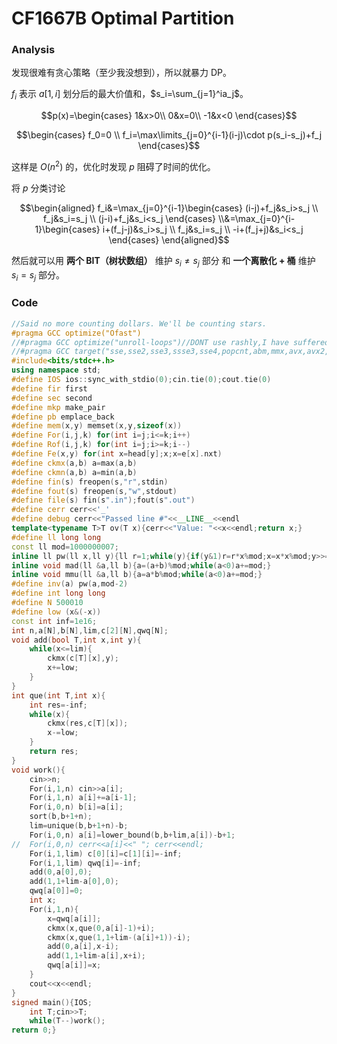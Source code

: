 # CF1667B Optimal Partition

### Analysis

发现很难有贪心策略（至少我没想到），所以就暴力 DP。

$f_i$ 表示 $a[1,i]$ 划分后的最大价值和，$s_i=\sum_{j=1}^ia_j$。

$$p(x)=\begin{cases}
1&x>0\\
0&x=0\\
-1&x<0
\end{cases}$$

$$\begin{cases}
f_0=0
\\
f_i=\max\limits_{j=0}^{i-1}(i-j)\cdot p(s_i-s_j)+f_j
\end{cases}$$

这样是 $O(n^2)$ 的，优化时发现 $p$ 阻碍了时间的优化。

将 $p$ 分类讨论

$$\begin{aligned}
f_i&=\max_{j=0}^{i-1}\begin{cases}
(i-j)+f_j&s_i>s_j
\\
f_j&s_i=s_j
\\
(j-i)+f_j&s_i<s_j
\end{cases}
\\&=\max_{j=0}^{i-1}\begin{cases}
i+(f_j-j)&s_i>s_j
\\
f_j&s_i=s_j
\\
-i+(f_j+j)&s_i<s_j
\end{cases}
\end{aligned}$$

然后就可以用 **两个 BIT（树状数组）** 维护 $s_i\ne s_j$ 部分 和 **一个离散化 $+$ 桶** 维护 $s_i=s_j$ 部分。

### Code

```cpp
//Said no more counting dollars. We'll be counting stars.
#pragma GCC optimize("Ofast")
//#pragma GCC optimize("unroll-loops")//DONT use rashly,I have suffered
//#pragma GCC target("sse,sse2,sse3,ssse3,sse4,popcnt,abm,mmx,avx,avx2,tune=native")//DONT use rashly,I have suffered
#include<bits/stdc++.h>
using namespace std;
#define IOS ios::sync_with_stdio(0);cin.tie(0);cout.tie(0)
#define fir first
#define sec second
#define mkp make_pair
#define pb emplace_back
#define mem(x,y) memset(x,y,sizeof(x))
#define For(i,j,k) for(int i=j;i<=k;i++)
#define Rof(i,j,k) for(int i=j;i>=k;i--)
#define Fe(x,y) for(int x=head[y];x;x=e[x].nxt)
#define ckmx(a,b) a=max(a,b)
#define ckmn(a,b) a=min(a,b)
#define fin(s) freopen(s,"r",stdin)
#define fout(s) freopen(s,"w",stdout)
#define file(s) fin(s".in");fout(s".out")
#define cerr cerr<<'_'
#define debug cerr<<"Passed line #"<<__LINE__<<endl
template<typename T>T ov(T x){cerr<<"Value: "<<x<<endl;return x;}
#define ll long long
const ll mod=1000000007;
inline ll pw(ll x,ll y){ll r=1;while(y){if(y&1)r=r*x%mod;x=x*x%mod;y>>=1;}return r;}
inline void mad(ll &a,ll b){a=(a+b)%mod;while(a<0)a+=mod;}
inline void mmu(ll &a,ll b){a=a*b%mod;while(a<0)a+=mod;}
#define inv(a) pw(a,mod-2)
#define int long long
#define N 500010
#define low (x&(-x))
const int inf=1e16;
int n,a[N],b[N],lim,c[2][N],qwq[N];
void add(bool T,int x,int y){
	while(x<=lim){
		ckmx(c[T][x],y);
		x+=low;
	}
}
int que(int T,int x){
	int res=-inf;
	while(x){
		ckmx(res,c[T][x]);
		x-=low;
	}
	return res;
}
void work(){
	cin>>n;
	For(i,1,n) cin>>a[i];
	For(i,1,n) a[i]+=a[i-1];
	For(i,0,n) b[i]=a[i];
	sort(b,b+1+n);
	lim=unique(b,b+1+n)-b;
	For(i,0,n) a[i]=lower_bound(b,b+lim,a[i])-b+1;
//	For(i,0,n) cerr<<a[i]<<" "; cerr<<endl;
	For(i,1,lim) c[0][i]=c[1][i]=-inf;
	For(i,1,lim) qwq[i]=-inf;
	add(0,a[0],0);
	add(1,1+lim-a[0],0);
	qwq[a[0]]=0;
	int x;
	For(i,1,n){
		x=qwq[a[i]];
		ckmx(x,que(0,a[i]-1)+i);
		ckmx(x,que(1,1+lim-(a[i]+1))-i);
		add(0,a[i],x-i);
		add(1,1+lim-a[i],x+i);
		qwq[a[i]]=x;
	}
	cout<<x<<endl;
}
signed main(){IOS;
	int T;cin>>T;
	while(T--)work();
return 0;}
```